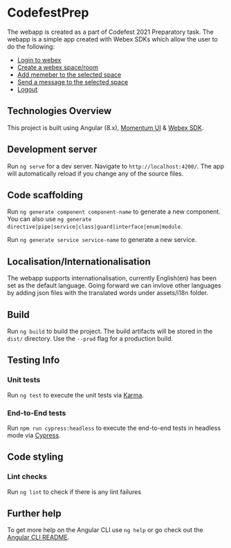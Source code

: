 # CodefestPrep

The webapp is created as a part of Codefest 2021 Preparatory task. The webapp is a simple app created with Webex SDKs which allow the user to do the following:
* [Login to webex]()
* [Create a webex space/room]()
* [Add memeber to the selected space]()
* [Send a message to the selected space]()
* [Logout]()

## Technologies Overview

This project is built using Angular (8.x), [Momentum UI](https://momentum.design/components/overview) & [Webex SDK](https://developer.webex.com/docs/sdks/browser).

## Development server

Run `ng serve` for a dev server. Navigate to `http://localhost:4200/`. The app will automatically reload if you change any of the source files.

## Code scaffolding

Run `ng generate component component-name` to generate a new component. You can also use `ng generate directive|pipe|service|class|guard|interface|enum|module`.

Run `ng generate service service-name` to generate a new service.

## Localisation/Internationalisation

The webapp supports internationalisation, currently English(en) has been set as the default language. Going forward we can invlove other languages by adding json files with the translated words under assets/i18n folder.

## Build

Run `ng build` to build the project. The build artifacts will be stored in the `dist/` directory. Use the `--prod` flag for a production build.

## Testing Info

### Unit tests

Run `ng test` to execute the unit tests via [Karma](https://karma-runner.github.io).

### End-to-End tests

Run `npm run cypress:headless` to execute the end-to-end tests in headless mode via [Cypress](https://www.cypress.io/).

## Code styling

### Lint checks

Run `ng lint` to check if there is any lint failures

## Further help

To get more help on the Angular CLI use `ng help` or go check out the [Angular CLI README](https://github.com/angular/angular-cli/blob/master/README.md).
